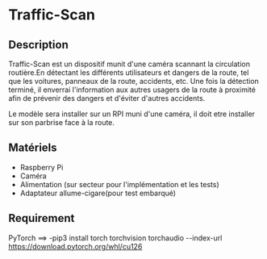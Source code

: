 # Traffic-Scan

## Description

Traffic-Scan est un dispositif munit d'une caméra scannant la circulation routière.En détectant les différents utilisateurs et dangers de la route, tel que les voitures, panneaux de la route, accidents, etc. Une fois la détection terminé, il enverrai l'information aux autres usagers de la route à proximité afin de prévenir des dangers et d'éviter d'autres accidents.

Le modèle sera installer sur un RPI muni d'une caméra, il doit etre installer sur son parbrise face à la route. 

## Matériels

- Raspberry Pi
- Caméra
- Alimentation (sur secteur pour l'implémentation et les tests)
- Adaptateur allume-cigare(pour test embarqué)


## Requirement 

PyTorch ==> -pip3 install torch torchvision torchaudio --index-url https://download.pytorch.org/whl/cu126